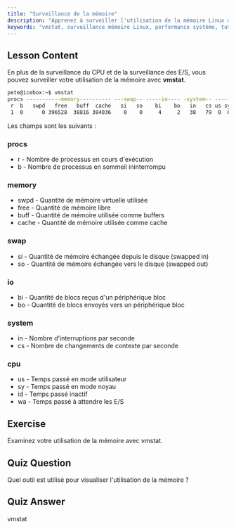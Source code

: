 ```yaml
---
title: "Surveillance de la mémoire"
description: "Apprenez à surveiller l'utilisation de la mémoire Linux avec vmstat. Comprenez la mémoire, le swap et les métriques CPU pour la performance du système. Commencez votre parcours Linux !"
keywords: "vmstat, surveillance mémoire Linux, performance système, tutoriel Linux, utilisation mémoire, Linux débutant, guide Linux"
---
```


## Lesson Content

En plus de la surveillance du CPU et de la surveillance des E/S, vous pouvez surveiller votre utilisation de la mémoire avec **vmstat**.

```bash
pete@icebox:~$ vmstat
procs -----------memory---------- ---swap-- -----io---- -system-- ------cpu-----
 r  b   swpd   free   buff  cache   si   so    bi    bo   in   cs us sy id wa st
 1  0      0 396528  38816 384036    0    0     4     2   38   79  0  0 99  0  0
```

Les champs sont les suivants :

### procs

- r - Nombre de processus en cours d'exécution
- b - Nombre de processus en sommeil ininterrompu

### memory

- swpd - Quantité de mémoire virtuelle utilisée
- free - Quantité de mémoire libre
- buff - Quantité de mémoire utilisée comme buffers
- cache - Quantité de mémoire utilisée comme cache

### swap

- si - Quantité de mémoire échangée depuis le disque (swapped in)
- so - Quantité de mémoire échangée vers le disque (swapped out)

### io

- bi - Quantité de blocs reçus d'un périphérique bloc
- bo - Quantité de blocs envoyés vers un périphérique bloc

### system

- in - Nombre d'interruptions par seconde
- cs - Nombre de changements de contexte par seconde

### cpu

- us - Temps passé en mode utilisateur
- sy - Temps passé en mode noyau
- id - Temps passé inactif
- wa - Temps passé à attendre les E/S

## Exercise

Examinez votre utilisation de la mémoire avec vmstat.

## Quiz Question

Quel outil est utilisé pour visualiser l'utilisation de la mémoire ?

## Quiz Answer

vmstat
